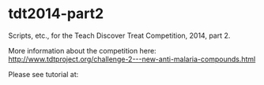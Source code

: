 tdt2014-part2
=============

Scripts, etc., for the Teach Discover Treat Competition, 2014, part 2.

More information about the competition here: 
http://www.tdtproject.org/challenge-2---new-anti-malaria-compounds.html

Please see tutorial at: 
<coming soon>
